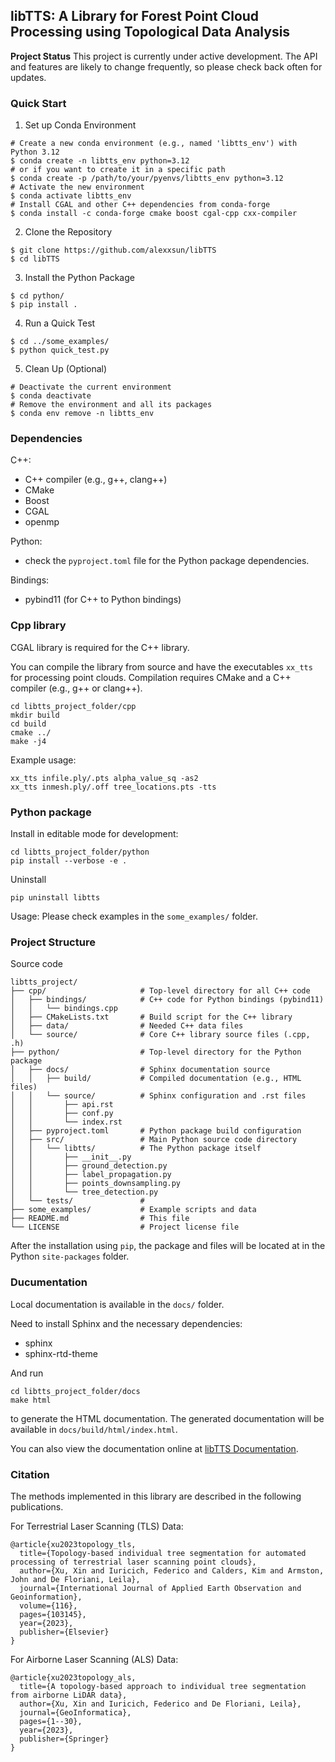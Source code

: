 ## libTTS: A Library for Forest Point Cloud Processing using Topological Data Analysis

**Project Status**
This project is currently under active development. 
The API and features are likely to change frequently, so please check back often for updates.

### Quick Start

1. Set up Conda Environment
```
# Create a new conda environment (e.g., named 'libtts_env') with Python 3.12
$ conda create -n libtts_env python=3.12
# or if you want to create it in a specific path
$ conda create -p /path/to/your/pyenvs/libtts_env python=3.12
# Activate the new environment
$ conda activate libtts_env
# Install CGAL and other C++ dependencies from conda-forge
$ conda install -c conda-forge cmake boost cgal-cpp cxx-compiler
```

2. Clone the Repository
```
$ git clone https://github.com/alexxsun/libTTS
$ cd libTTS
```

3. Install the Python Package
```
$ cd python/
$ pip install .
```

4. Run a Quick Test
```
$ cd ../some_examples/
$ python quick_test.py
```

5. Clean Up (Optional)
```
# Deactivate the current environment
$ conda deactivate
# Remove the environment and all its packages
$ conda env remove -n libtts_env
```


### Dependencies

C++:
- C++ compiler (e.g., g++, clang++)
- CMake 
- Boost 
- CGAL 
- openmp

Python:
- check the `pyproject.toml` file for the Python package dependencies.

Bindings:
- pybind11 (for C++ to Python bindings)


### Cpp library

CGAL library is required for the C++ library.

You can compile the library from source and have the executables `xx_tts` for processing point clouds.
Compilation requires CMake and a C++ compiler (e.g., g++ or clang++). 
```
cd libtts_project_folder/cpp
mkdir build
cd build
cmake ../
make -j4
```

Example usage:
```
xx_tts infile.ply/.pts alpha_value_sq -as2
xx_tts inmesh.ply/.off tree_locations.pts -tts
```

### Python package 

Install in editable mode for development:
```
cd libtts_project_folder/python
pip install --verbose -e .
```

Uninstall 
```
pip uninstall libtts
```

Usage:
Please check examples in the `some_examples/` folder.


### Project Structure
Source code

```
libtts_project/
├── cpp/                     # Top-level directory for all C++ code
│   ├── bindings/            # C++ code for Python bindings (pybind11)
│   │   └── bindings.cpp
│   ├── CMakeLists.txt       # Build script for the C++ library
│   ├── data/                # Needed C++ data files
│   └── source/              # Core C++ library source files (.cpp, .h)
├── python/                  # Top-level directory for the Python package
│   ├── docs/                # Sphinx documentation source
│   │   ├── build/           # Compiled documentation (e.g., HTML files)
│   │   └── source/          # Sphinx configuration and .rst files
│   │       ├── api.rst
│   │       ├── conf.py
│   │       └── index.rst
│   ├── pyproject.toml       # Python package build configuration
│   ├── src/                 # Main Python source code directory
│   │   └── libtts/          # The Python package itself
│   │       ├── __init__.py
│   │       ├── ground_detection.py
│   │       ├── label_propagation.py
│   │       ├── points_downsampling.py
│   │       └── tree_detection.py
│   └── tests/               #
├── some_examples/           # Example scripts and data
├── README.md                # This file
└── LICENSE                  # Project license file
```

After the installation using `pip`,  the package and files will be located at in the Python `site-packages` folder.

### Ducumentation
Local documentation is available in the `docs/` folder.

Need to install Sphinx and the necessary dependencies:
- sphinx
- sphinx-rtd-theme

And run
```
cd libtts_project_folder/docs
make html
```
to generate the HTML documentation.
The generated documentation will be available in `docs/build/html/index.html`.

You can also view the documentation online at [libTTS Documentation](https://libtts.readthedocs.io/en/latest/).


### Citation
The methods implemented in this library are described in the following publications. 

For Terrestrial Laser Scanning (TLS) Data:
```
@article{xu2023topology_tls,
  title={Topology-based individual tree segmentation for automated processing of terrestrial laser scanning point clouds},
  author={Xu, Xin and Iuricich, Federico and Calders, Kim and Armston, John and De Floriani, Leila},
  journal={International Journal of Applied Earth Observation and Geoinformation},
  volume={116},
  pages={103145},
  year={2023},
  publisher={Elsevier}
}
```

For Airborne Laser Scanning (ALS) Data:
```
@article{xu2023topology_als,
  title={A topology-based approach to individual tree segmentation from airborne LiDAR data},
  author={Xu, Xin and Iuricich, Federico and De Floriani, Leila},
  journal={GeoInformatica},
  pages={1--30},
  year={2023},
  publisher={Springer}
}
```